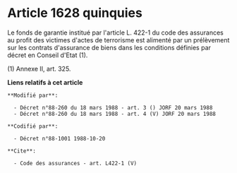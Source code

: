 # Article 1628 quinquies

Le fonds de garantie institué par l'article L. 422-1 du code des assurances au profit des victimes d'actes de terrorisme est
alimenté par un prélèvement sur les contrats d'assurance de biens dans les conditions définies par décret en Conseil d'Etat
(1). 

(1) Annexe II, art. 325.

**Liens relatifs à cet article**

	**Modifié par**:

	  - Décret n°88-260 du 18 mars 1988 - art. 3 () JORF 20 mars 1988
	  - Décret n°88-260 du 18 mars 1988 - art. 4 (V) JORF 20 mars 1988

	**Codifié par**:

	  - Décret n°88-1001 1988-10-20

	**Cite**:

	  - Code des assurances - art. L422-1 (V)
